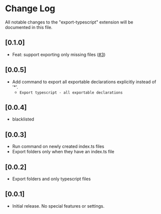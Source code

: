 # Change Log

All notable changes to the "export-typescript" extension will be documented in this file.

## [0.1.0]

* Feat: support exporting only missing files ([#3](https://github.com/mscolnick/export-typescript/pull/3))

## [0.0.5]

* Add command to export all exportable declarations explicitly instead of '*'.
  * `Export typescript - all exportable declarations`

## [0.0.4]

* blacklisted

## [0.0.3]

* Run command on newly created index.ts files
* Export folders only when they have an index.ts file

## [0.0.2]

* Export folders and only typescript files

## [0.0.1]

* Initial release. No special features or settings.
